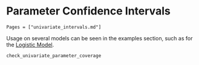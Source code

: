 # Parameter Confidence Intervals

```@index
Pages = ["univariate_intervals.md"]
```

Usage on several models can be seen in the examples section, such as for the [Logistic Model](@ref).

```@docs
check_univariate_parameter_coverage
```